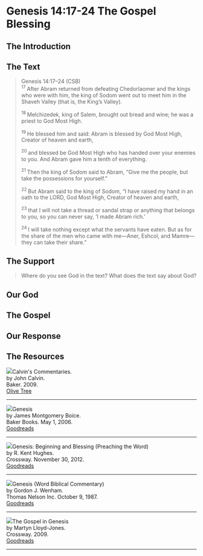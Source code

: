 # Genesis 14:17-24 The Gospel Blessing

## The Introduction

## The Text

>Genesis 14:17–24 (CSB)  
><sup> 17 </sup> After Abram returned from defeating Chedorlaomer and the kings who were with him, the king of Sodom went out to meet him in the Shaveh Valley (that is, the King’s Valley). 
>
><sup> 18 </sup> Melchizedek, king of Salem, brought out bread and wine; he was a priest to God Most High. 
>
><sup> 19 </sup> He blessed him and said: Abram is blessed by God Most High, Creator of heaven and earth, 
>
><sup> 20 </sup> and blessed be God Most High who has handed over your enemies to you. And Abram gave him a tenth of everything. 
>
><sup> 21 </sup> Then the king of Sodom said to Abram, “Give me the people, but take the possessions for yourself.” 
>
><sup> 22 </sup> But Abram said to the king of Sodom, “I have raised my hand in an oath to the LORD, God Most High, Creator of heaven and earth, 
>
><sup> 23 </sup> that I will not take a thread or sandal strap or anything that belongs to you, so you can never say, ‘I made Abram rich.’ 
>
><sup> 24 </sup> I will take nothing except what the servants have eaten. But as for the share of the men who came with me—Aner, Eshcol, and Mamre—they can take their share.”

## The Support

>Where do you see God in the text? What does the text say about God?

## Our God

## The Gospel

## Our Response

## The Resources

<img src="/images/commentary-calvin-set-portrait.jpg">Calvin's Commentaries.  
by John Calvin.  
Baker. 2009.  
[Olive Tree](https://www.olivetree.com/store/product.php?productid=17517)

<hr style="clear:both;">

<img src="/images/commentary-genesis-boice.jpg">Genesis    
by James Montgomery Boice.  
Baker Books. May 1, 2006.  
[Goodreads](https://www.goodreads.com/book/show/1327853.Genesis_Volumes_1_3?ac=1&from_search=true&qid=gvP0fM9zwn&rank=2)

<hr style="clear:both;">

<img src="/images/commentary-genesis-hughes.jpg">Genesis: Beginning and Blessing (Preaching the Word)  
by R. Kent Hughes.  
Crossway. November 30, 2012.  
[Goodreads]()

<hr style="clear:both;">

<img src="/images/commentary-genesis-wenham.jpg">Genesis (Word Biblical Commentary)  
by Gordon J. Wenham.  
Thomas Nelson Inc. October 9, 1987.  
[Goodreads](https://www.goodreads.com/book/show/1813608.Genesis_1_15?ac=1&from_search=true&qid=rTitY4qg9L&rank=1)

<hr style="clear:both;">

<img src="/images/book-gospel-in-genesis-lloyd-jones.jpg">The Gospel in Genesis  
by Martyn Lloyd-Jones.  
Crossway. 2009.  
[Goodreads](https://www.goodreads.com/book/show/6267556-the-gospel-in-genesis?ac=1&from_search=true&qid=XlCQWKUG5b&rank=1)

<hr style="clear:both;">

